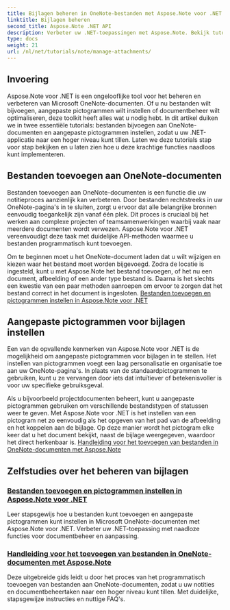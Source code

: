 ```yaml
---
title: Bijlagen beheren in OneNote-bestanden met Aspose.Note voor .NET
linktitle: Bijlagen beheren
second_title: Aspose.Note .NET API
description: Verbeter uw .NET-toepassingen met Aspose.Note. Bekijk tutorials over het toevoegen van bestanden, het instellen van pictogrammen en het ophalen van bijlagen voor verbeterde ontwikkeling.
type: docs
weight: 21
url: /nl/net/tutorials/note/manage-attachments/
---
```

## Invoering

Aspose.Note voor .NET is een ongelooflijke tool voor het beheren en verbeteren van Microsoft OneNote-documenten. Of u nu bestanden wilt bijvoegen, aangepaste pictogrammen wilt instellen of documentbeheer wilt optimaliseren, deze toolkit heeft alles wat u nodig hebt. In dit artikel duiken we in twee essentiële tutorials: bestanden bijvoegen aan OneNote-documenten en aangepaste pictogrammen instellen, zodat u uw .NET-applicatie naar een hoger niveau kunt tillen. Laten we deze tutorials stap voor stap bekijken en u laten zien hoe u deze krachtige functies naadloos kunt implementeren.

## Bestanden toevoegen aan OneNote-documenten  
Bestanden toevoegen aan OneNote-documenten is een functie die uw notitieproces aanzienlijk kan verbeteren. Door bestanden rechtstreeks in uw OneNote-pagina's in te sluiten, zorgt u ervoor dat alle belangrijke bronnen eenvoudig toegankelijk zijn vanaf één plek. Dit proces is cruciaal bij het werken aan complexe projecten of teamsamenwerkingen waarbij vaak naar meerdere documenten wordt verwezen. Aspose.Note voor .NET vereenvoudigt deze taak met duidelijke API-methoden waarmee u bestanden programmatisch kunt toevoegen.

Om te beginnen moet u het OneNote-document laden dat u wilt wijzigen en kiezen waar het bestand moet worden bijgevoegd. Zodra de locatie is ingesteld, kunt u met Aspose.Note het bestand toevoegen, of het nu een document, afbeelding of een ander type bestand is. Daarna is het slechts een kwestie van een paar methoden aanroepen om ervoor te zorgen dat het bestand correct in het document is ingesloten.
[Bestanden toevoegen en pictogrammen instellen in Aspose.Note voor .NET](./attaching-files-setting-icons/)

## Aangepaste pictogrammen voor bijlagen instellen  
Een van de opvallende kenmerken van Aspose.Note voor .NET is de mogelijkheid om aangepaste pictogrammen voor bijlagen in te stellen. Het instellen van pictogrammen voegt een laag personalisatie en organisatie toe aan uw OneNote-pagina's. In plaats van de standaardpictogrammen te gebruiken, kunt u ze vervangen door iets dat intuïtiever of betekenisvoller is voor uw specifieke gebruiksgeval.

Als u bijvoorbeeld projectdocumenten beheert, kunt u aangepaste pictogrammen gebruiken om verschillende bestandstypen of statussen weer te geven. Met Aspose.Note voor .NET is het instellen van een pictogram net zo eenvoudig als het opgeven van het pad van de afbeelding en het koppelen aan de bijlage. Op deze manier wordt het pictogram elke keer dat u het document bekijkt, naast de bijlage weergegeven, waardoor het direct herkenbaar is.
[Handleiding voor het toevoegen van bestanden in OneNote-documenten met Aspose.Note](./attach-file-in-one-note-documents/)

## Zelfstudies over het beheren van bijlagen
### [Bestanden toevoegen en pictogrammen instellen in Aspose.Note voor .NET](./attaching-files-setting-icons/)
Leer stapsgewijs hoe u bestanden kunt toevoegen en aangepaste pictogrammen kunt instellen in Microsoft OneNote-documenten met Aspose.Note voor .NET. Verbeter uw .NET-toepassing met naadloze functies voor documentbeheer en aanpassing.
### [Handleiding voor het toevoegen van bestanden in OneNote-documenten met Aspose.Note](./attach-file-in-one-note-documents/)
Deze uitgebreide gids leidt u door het proces van het programmatisch toevoegen van bestanden aan OneNote-documenten, zodat u uw notities en documentbeheertaken naar een hoger niveau kunt tillen. Met duidelijke, stapsgewijze instructies en nuttige FAQ's.